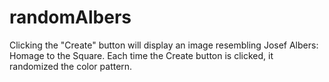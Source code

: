 # randomAlbers
Clicking the "Create" button will display an image resembling Josef Albers: Homage to the Square. Each time the Create button is clicked, it randomized the color pattern. 

